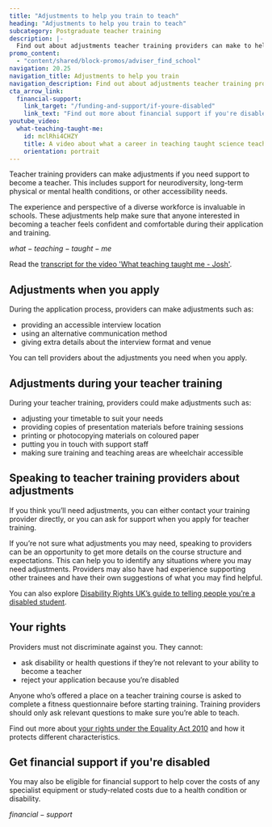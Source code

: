 ```yaml
---
title: "Adjustments to help you train to teach"
heading: "Adjustments to help you train to teach"
subcategory: Postgraduate teacher training
description: |-
  Find out about adjustments teacher training providers can make to help you train.
promo_content:
  - "content/shared/block-promos/adviser_find_school"
navigation: 20.25
navigation_title: Adjustments to help you train
navigation_description: Find out about adjustments teacher training providers can make to help you train.
cta_arrow_link:
  financial-support:
    link_target: "/funding-and-support/if-youre-disabled"
    link_text: "Find out more about financial support if you're disabled"
youtube_video:
  what-teaching-taught-me:
    id: mclRhi4CHZY
    title: A video about what a career in teaching taught science teacher Josh
    orientation: portrait
---
```


Teacher training providers can make adjustments if you need support to become a teacher. This includes support for neurodiversity, long-term physical or mental health conditions, or other accessibility needs.

The experience and perspective of a diverse workforce is invaluable in schools. These adjustments help make sure that anyone interested in becoming a teacher feels confident and comfortable during their application and training.

$what-teaching-taught-me$

Read the [transcript for the video 'What teaching taught me - Josh'](/shared/transcripts/what-teaching-taught-me-josh).

## Adjustments when you apply 

During the application process, providers can make adjustments such as: 

* providing an accessible interview location  
* using an alternative communication method 
* giving extra details about the interview format and venue

You can tell providers about the adjustments you need when you apply. 

## Adjustments during your teacher training 

During your teacher training, providers could make adjustments such as: 

* adjusting your timetable to suit your needs 
* providing copies of presentation materials before training sessions 
* printing or photocopying materials on coloured paper 
* putting you in touch with support staff 
* making sure training and teaching areas are wheelchair accessible 

## Speaking to teacher training providers about adjustments 

If you think you’ll need adjustments, you can either contact your training provider directly, or you can ask for support when you apply for teacher training. 

If you’re not sure what adjustments you may need, speaking to providers can be an opportunity to get more details on the course structure and expectations. This can help you to identify any situations where you may need adjustments. Providers may also have had experience supporting other trainees and have their own suggestions of what you may find helpful.  

You can also explore [Disability Rights UK’s guide to telling people you’re a disabled student](https://www.disabilityrightsuk.org/resources/telling-people-you%E2%80%99re-disabled-clear-and-easy-guide-students).  

## Your rights

Providers must not discriminate against you. They cannot:

- ask disability or health questions if they’re not relevant to your ability to become a teacher
- reject your application because you’re disabled

Anyone who’s offered a place on a teacher training course is asked to complete a fitness questionnaire before starting training. Training providers should only ask relevant questions to make sure you’re able to teach.

Find out more about [your rights under the Equality Act 2010](https://www.equalityhumanrights.com/equality/equality-act-2010/your-rights-under-equality-act-2010) and how it protects different characteristics.

## Get financial support if you're disabled

You may also be eligible for financial support to help cover the costs of any specialist equipment or study-related costs due to a health condition or disability.

$financial-support$
